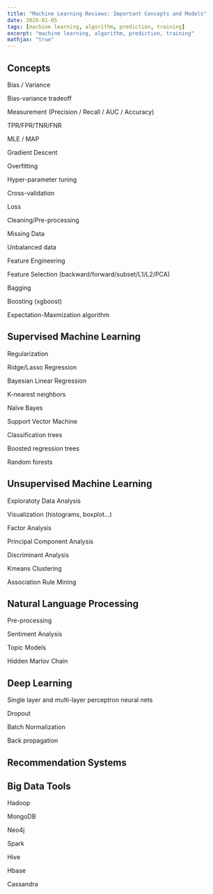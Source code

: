```yaml
---
title: "Machine Learning Reviews: Important Concepts and Models"
date: 2020-01-05
tags: [machine learning, algorithm, prediction, training]
excerpt: "machine learning, algorithm, prediction, training"
mathjax: "true"
---
```


## Concepts

Bias / Variance

Bias-variance tradeoff

Measurement (Precision / Recall / AUC / Accuracy)

TPR/FPR/TNR/FNR

MLE / MAP

Gradient Descent

Overfitting

Hyper-parameter tuning 

Cross-validation

Loss

Cleaning/Pre-processing

Missing Data

Unbalanced data

Feature Engineering

Feature Selection
(backward/forward/subset/L1/L2/PCA)


Bagging

Boosting (xgboost)

Expectation-Maxmization algorithm


## Supervised Machine Learning

Regularization 

Ridge/Lasso Regression

Bayesian Linear Regression

K-nearest neighbors

Naïve Bayes

Support Vector Machine

Classification trees

Boosted regression trees

Random forests

## Unsupervised Machine Learning

Exploratoty Data Analysis

Visualization (histograms, boxplot...)

Factor Analysis

Principal Component Analysis

Discriminant Analysis

Kmeans Clustering

Association Rule Mining


## Natural Language Processing

Pre-processing

Sentiment Analysis

Topic Models

Hidden Marlov Chain

## Deep Learning

Single layer and multi-layer perceptron neural nets

Dropout

Batch Normalization

Back propagation

## Recommendation Systems

## Big Data Tools

Hadoop

MongoDB 

Neo4j 

Spark

Hive

Hbase

Cassandra

